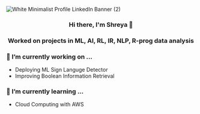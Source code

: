 
![White Minimalist Profile LinkedIn Banner (2)](https://user-images.githubusercontent.com/73610600/174470722-6196047e-d54e-4e5b-949f-a3a5f6dffcf7.jpg)

<h3 align="center">
Hi there, I'm Shreya 👋
</h3>
<h3 align="center">
Worked on projects in ML, AI, RL, IR, NLP, R-prog data analysis 
</h3>

### 🔭 I’m currently working on ...
- Deploying ML Sign Languge Detector
- Improving Boolean Information Retrieval


### 🌱 I’m currently learning ...
- Cloud Computing with AWS

<!--
**se101/se101** is a ✨ _special_ ✨ repository because its `README.md` (this file) appears on your GitHub profile.

Here are some ideas to get you started:


- 🔭 I’m currently working on ...
- 🌱 I’m currently learning ...
- 👯 I’m looking to collaborate on ...
- 🤔 I’m looking for help with ...
- 💬 Ask me about ...
- 📫 How to reach me: ...
- 😄 Pronouns: ...
- ⚡ Fun fact: ...

-->
